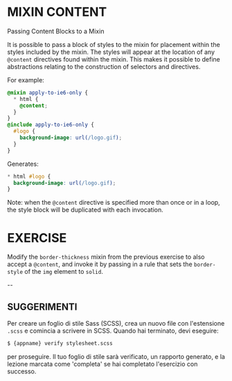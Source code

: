 # MIXIN CONTENT

Passing Content Blocks to a Mixin

It is possible to pass a block of styles to the mixin for placement within the styles included by the mixin. The styles will appear at the location of any `@content` directives found within the mixin. This makes it possible to define abstractions relating to the construction of selectors and directives.

For example:

```scss
@mixin apply-to-ie6-only {
  * html {
    @content;
  }
}
@include apply-to-ie6-only {
  #logo {
    background-image: url(/logo.gif);
  }
}
```

Generates:

```css
* html #logo {
  background-image: url(/logo.gif);
}
```

Note: when the `@content` directive is specified more than once or in a loop, the style block will be duplicated with each invocation.

# EXERCISE

Modify the `border-thickness` mixin from the previous exercise to also accept a `@content`, and invoke it by passing in a rule that sets the `border-style` of the `img` element to `solid`.

--
## SUGGERIMENTI

Per creare un foglio di stile Sass (SCSS), crea un nuovo file con l'estensione `.scss` e comincia a scrivere in SCSS. Quando hai terminato, devi eseguire:

```sh
$ {appname} verify stylesheet.scss
```

per proseguire. Il tuo foglio di stile sarà verificato, un rapporto generato, e la lezione marcata come 'completa' se hai completato l'esercizio con successo.
